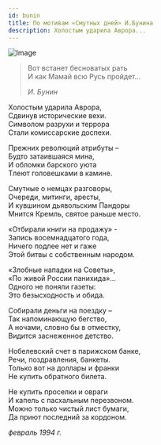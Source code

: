 ```yaml
---
id: bunin
title: По мотивам «Смутных дней» И.Бунина
description: Холостым ударила Аврора...
---
```


![Image](/img/p5.jpg)

> Вот встанет бесноватых рать\
> И как Мамай всю Русь пройдет...
>
> _И. Бунин_

Холостым ударила Аврора,\
Сдвинув исторические вехи.\
Символом разрухи и террора\
Стали комиссарские доспехи.

Прежних революций атрибуты –\
Будто затаившаяся мина,\
И обломки барского уюта\
Тлеют головешками в камине.

Смутные о немцах разговоры,\
Очереди, митинги, аресты,\
И кувшином дьявольским Пандоры\
Мнится Кремль, святое раньше место.

«Отбирали книги на продажу» -\
Запись восемнадцатого года,\
Ничего подлее нет и гаже\
Этой битвы с собственным народом.

«Злобные нападки на Советы»,\
«По живой России панихида»...\
Одного не поняли газеты:\
Это безысходность и обида.

Собирали деньги на поездку –\
Так напоминающую бегство,\
А ночами, словно бы в отместку,\
Видится заснеженное детство.

Нобелевский счет в парижском банке,\
Речи, поздравления, банкеты.\
Только вот на доллары и франки\
Не купить обратного билета.

Не купить проселки и овраги\
И капель с пасхальным перезвоном.\
Можно только чистый лист бумаги,\
Да приют последний за кордоном.

_февраль 1994 г._
